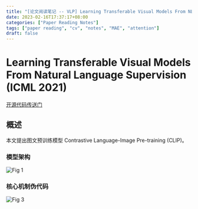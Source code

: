```yaml
---
title: "[论文阅读笔记 -- VLP] Learning Transferable Visual Models From NL Supervision (ICML 2021)"
date: 2023-02-16T17:37:17+08:00
categories: ["Paper Reading Notes"]
tags: ["paper reading", "cv", "notes", "MAE", "attention"]
draft: false
---
```


# Learning Transferable Visual Models From Natural Language Supervision (ICML 2021)

[开源代码传送门](https://github.com/openai/CLIP)

## 概述

本文提出图文预训练模型 Contrastive Language-Image Pre-training (CLIP)。  

### 模型架构

![Fig 1](/images/2023/PRN335/1.png)

### 核心机制伪代码

![Fig 3](/images/2023/PRN335/3.png)

